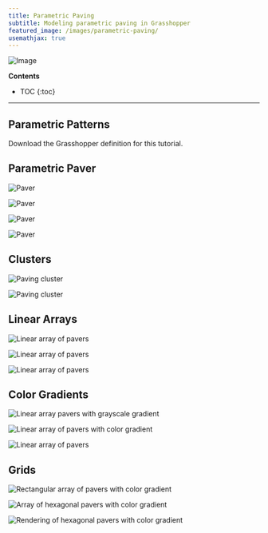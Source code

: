 ```yaml
---
title: Parametric Paving
subtitle: Modeling parametric paving in Grasshopper
featured_image: /images/parametric-paving/
usemathjax: true
---
```


![Image](/images/parametric-paving/parametric-paving-6.png)

**Contents**
* TOC
{:toc}

---

## Parametric Patterns

Download the Grasshopper definition
[<i class="fas fa-project-diagram"></i>](https://github.com/baharmon/generative-design/raw/main/grasshopper/parametric-paving.gh)
for this tutorial.


## Parametric Paver

![Paver](/images/parametric-paving/parametric-paving-program-1.png)

![Paver](/images/parametric-paving/parametric-paving-program-2.png)

![Paver](/images/parametric-paving/parametric-paving-program-3.png)

![Paver](/images/parametric-paving/parametric-paving-program-4.png)

## Clusters

![Paving cluster](/images/parametric-paving/parametric-paving-program-5.png)

![Paving cluster](/images/parametric-paving/parametric-paving-2.png)



## Linear Arrays

![Linear array of pavers](/images/parametric-paving/parametric-paving-program-6.png)

![Linear array of pavers](/images/parametric-paving/parametric-paving-program-7.png)

![Linear array of pavers](/images/parametric-paving/parametric-paving-program-8.png)

## Color Gradients

![Linear array pavers with grayscale gradient](/images/parametric-paving/parametric-paving-program-9.png)

![Linear array of pavers with color gradient](/images/parametric-paving/parametric-paving-program-10.png)

![Linear array of pavers](/images/parametric-paving/parametric-paving-3.png)

## Grids

![Rectangular array of pavers with color gradient](/images/parametric-paving/parametric-paving-program-11.png)

![Array of hexagonal pavers with color gradient](/images/parametric-paving/parametric-paving-program-12.png)

![Rendering of hexagonal pavers with color gradient](/images/parametric-paving/parametric-paving-7.png)
